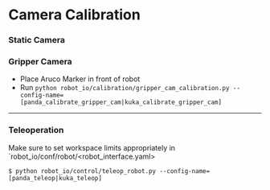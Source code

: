 # Camera Calibration
### Static Camera

### Gripper Camera
- Place Aruco Marker in front of robot
- Run `python robot_io/calibration/gripper_cam_calibration.py --config-name=[panda_calibrate_gripper_cam|kuka_calibrate_gripper_cam]`

------------------

### Teleoperation
Make sure to set workspace limits appropriately in `robot_io/conf/robot/<robot_interface.yaml>
```
$ python robot_io/control/teleop_robot.py --config-name=[panda_teleop|kuka_teleop]
```